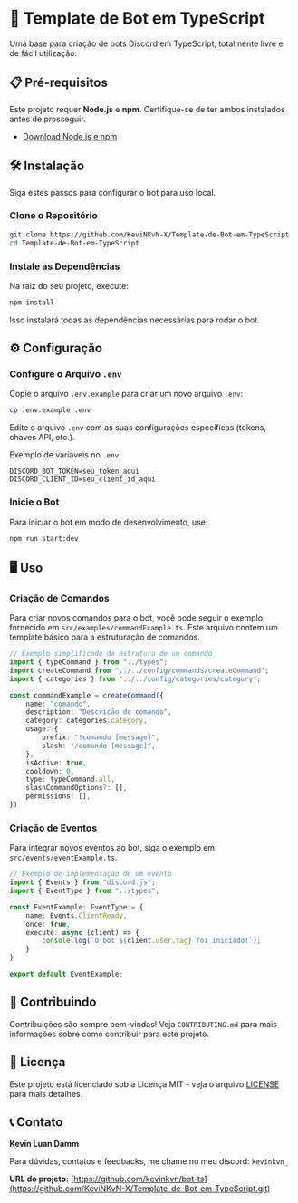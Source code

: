 # 🤖 Template de Bot em TypeScript

Uma base para criação de bots Discord em TypeScript, totalmente livre e de fácil utilização.

## 📋 Pré-requisitos

Este projeto requer **Node.js** e **npm**. Certifique-se de ter ambos instalados antes de prosseguir.

- [Download Node.js e npm](https://nodejs.org/)

## 🛠 Instalação

Siga estes passos para configurar o bot para uso local.

### Clone o Repositório

```bash
git clone https://github.com/KeviNKvN-X/Template-de-Bot-em-TypeScript
cd Template-de-Bot-em-TypeScript
```

### Instale as Dependências

Na raiz do seu projeto, execute:

```bash
npm install
```

Isso instalará todas as dependências necessárias para rodar o bot.

## ⚙️ Configuração

### Configure o Arquivo `.env`

Copie o arquivo `.env.example` para criar um novo arquivo `.env`:

```bash
cp .env.example .env
```

Edite o arquivo `.env` com as suas configurações específicas (tokens, chaves API, etc.).

Exemplo de variáveis no `.env`:

```plaintext
DISCORD_BOT_TOKEN=seu_token_aqui
DISCORD_CLIENT_ID=seu_client_id_aqui
```

### Inicie o Bot

Para iniciar o bot em modo de desenvolvimento, use:

```bash
npm run start:dev
```

## 🖥 Uso

### Criação de Comandos

Para criar novos comandos para o bot, você pode seguir o exemplo fornecido em `src/examples/commandExample.ts`. Este arquivo contém um template básico para a estruturação de comandos.

```typescript
// Exemplo simplificado da estrutura de um comando
import { typeCommand } from "../types";
import createCommand from "../../config/commands/createCommand";
import { categories } from "../../config/categories/category";

const commandExample = createCommand({
    name: "comando",
    description: "Descricão do comando",
    category: categories.category,
    usage: {
        prefix: "!comando [message]",
        slash: "/comando [message]",
    },
    isActive: true,
    cooldown: 0,
    type: typeCommand.all,
    slashCommandOptions?: [],
    permissions: [],
})
```

### Criação de Eventos

Para integrar novos eventos ao bot, siga o exemplo em `src/events/eventExample.ts`.

```typescript
// Exemplo de implementação de um evento
import { Events } from "discord.js";
import { EventType } from "../types";

const EventExample: EventType = {
    name: Events.ClientReady,
    once: true,
    execute: async (client) => {
        console.log(`O bot ${client.user.tag} foi iniciado!`);
    }
}

export default EventExample;
```

## 🤝 Contribuindo

Contribuições são sempre bem-vindas! Veja `CONTRIBUTING.md` para mais informações sobre como contribuir para este projeto.

## 📄 Licença

Este projeto está licenciado sob a Licença MIT - veja o arquivo [LICENSE](LICENSE) para mais detalhes.

## 📞 Contato

**Kevin Luan Damm**

Para dúvidas, contatos e feedbacks, me chame no meu discord: `kevinkvn_`

**URL do projeto:** [https://github.com/kevinkvn/bot-ts](https://github.com/KeviNKvN-X/Template-de-Bot-em-TypeScript.git)
